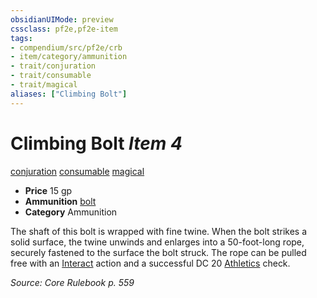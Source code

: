 ```yaml
---
obsidianUIMode: preview
cssclass: pf2e,pf2e-item
tags:
- compendium/src/pf2e/crb
- item/category/ammunition
- trait/conjuration
- trait/consumable
- trait/magical
aliases: ["Climbing Bolt"]
---
```

# Climbing Bolt *Item 4*  
[conjuration](../../../Rules/traits/conjuration.md)  [consumable](../../../Rules/traits/consumable.md)  [magical](../../../Rules/traits/magical.md)  

- **Price** 15 gp
- **Ammunition** [bolt](bolt.md)
- **Category** Ammunition

The shaft of this bolt is wrapped with fine twine. When the bolt strikes a solid surface, the twine unwinds and enlarges into a 50-foot-long rope, securely fastened to the surface the bolt struck. The rope can be pulled free with an [Interact](../../../Rules/actions/interact.md) action and a successful DC 20 [Athletics](../../skills.md#Athletics) check.

*Source: Core Rulebook p. 559*